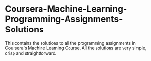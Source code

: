 # Coursera-Machine-Learning-Programming-Assignments-Solutions
This contains the solutions to all the programming assignments in Coursera's Machine Learning Course. All the solutions are very simple, crisp and straightforward.
